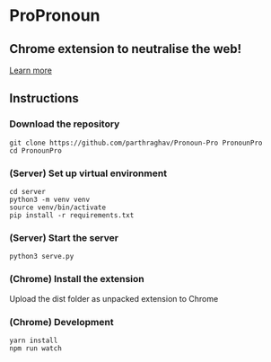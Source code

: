# ProPronoun
## Chrome extension to neutralise the web!
[Learn more](/SUBMISSION.md)

## Instructions

### Download the repository
    git clone https://github.com/parthraghav/Pronoun-Pro PronounPro
    cd PronounPro

### (Server) Set up virtual environment
    cd server
    python3 -m venv venv
    source venv/bin/activate
    pip install -r requirements.txt

### (Server) Start the server
    python3 serve.py

### (Chrome) Install the extension
Upload the dist folder as unpacked extension to Chrome

### (Chrome) Development
    yarn install
    npm run watch
